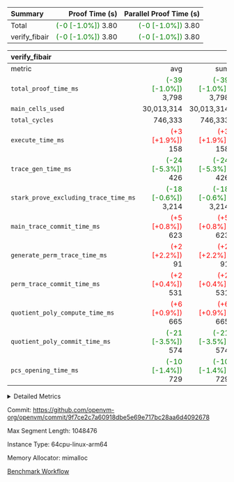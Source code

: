 | Summary | Proof Time (s) | Parallel Proof Time (s) |
|:---|---:|---:|
| Total | <span style='color: green'>(-0 [-1.0%])</span> 3.80 | <span style='color: green'>(-0 [-1.0%])</span> 3.80 |
| verify_fibair | <span style='color: green'>(-0 [-1.0%])</span> 3.80 | <span style='color: green'>(-0 [-1.0%])</span> 3.80 |


| verify_fibair |||||
|:---|---:|---:|---:|---:|
|metric|avg|sum|max|min|
| `total_proof_time_ms ` | <span style='color: green'>(-39 [-1.0%])</span> 3,798 | <span style='color: green'>(-39 [-1.0%])</span> 3,798 | <span style='color: green'>(-39 [-1.0%])</span> 3,798 | <span style='color: green'>(-39 [-1.0%])</span> 3,798 |
| `main_cells_used     ` |  30,013,314 |  30,013,314 |  30,013,314 |  30,013,314 |
| `total_cycles        ` |  746,333 |  746,333 |  746,333 |  746,333 |
| `execute_time_ms     ` | <span style='color: red'>(+3 [+1.9%])</span> 158 | <span style='color: red'>(+3 [+1.9%])</span> 158 | <span style='color: red'>(+3 [+1.9%])</span> 158 | <span style='color: red'>(+3 [+1.9%])</span> 158 |
| `trace_gen_time_ms   ` | <span style='color: green'>(-24 [-5.3%])</span> 426 | <span style='color: green'>(-24 [-5.3%])</span> 426 | <span style='color: green'>(-24 [-5.3%])</span> 426 | <span style='color: green'>(-24 [-5.3%])</span> 426 |
| `stark_prove_excluding_trace_time_ms` | <span style='color: green'>(-18 [-0.6%])</span> 3,214 | <span style='color: green'>(-18 [-0.6%])</span> 3,214 | <span style='color: green'>(-18 [-0.6%])</span> 3,214 | <span style='color: green'>(-18 [-0.6%])</span> 3,214 |
| `main_trace_commit_time_ms` | <span style='color: red'>(+5 [+0.8%])</span> 623 | <span style='color: red'>(+5 [+0.8%])</span> 623 | <span style='color: red'>(+5 [+0.8%])</span> 623 | <span style='color: red'>(+5 [+0.8%])</span> 623 |
| `generate_perm_trace_time_ms` | <span style='color: red'>(+2 [+2.2%])</span> 91 | <span style='color: red'>(+2 [+2.2%])</span> 91 | <span style='color: red'>(+2 [+2.2%])</span> 91 | <span style='color: red'>(+2 [+2.2%])</span> 91 |
| `perm_trace_commit_time_ms` | <span style='color: red'>(+2 [+0.4%])</span> 531 | <span style='color: red'>(+2 [+0.4%])</span> 531 | <span style='color: red'>(+2 [+0.4%])</span> 531 | <span style='color: red'>(+2 [+0.4%])</span> 531 |
| `quotient_poly_compute_time_ms` | <span style='color: red'>(+6 [+0.9%])</span> 665 | <span style='color: red'>(+6 [+0.9%])</span> 665 | <span style='color: red'>(+6 [+0.9%])</span> 665 | <span style='color: red'>(+6 [+0.9%])</span> 665 |
| `quotient_poly_commit_time_ms` | <span style='color: green'>(-21 [-3.5%])</span> 574 | <span style='color: green'>(-21 [-3.5%])</span> 574 | <span style='color: green'>(-21 [-3.5%])</span> 574 | <span style='color: green'>(-21 [-3.5%])</span> 574 |
| `pcs_opening_time_ms ` | <span style='color: green'>(-10 [-1.4%])</span> 729 | <span style='color: green'>(-10 [-1.4%])</span> 729 | <span style='color: green'>(-10 [-1.4%])</span> 729 | <span style='color: green'>(-10 [-1.4%])</span> 729 |



<details>
<summary>Detailed Metrics</summary>

|  | verify_program_compile_ms | total_cells | stark_prove_excluding_trace_time_ms | quotient_poly_compute_time_ms | quotient_poly_commit_time_ms | perm_trace_commit_time_ms | pcs_opening_time_ms | main_trace_commit_time_ms |
| --- | --- | --- | --- | --- | --- | --- | --- |
|  | 3 | 65,536 | 65 | 3 | 13 | 0 | 31 | 17 | 

| air_name | rows | quotient_deg | main_cols | interactions | constraints | cells |
| --- | --- | --- | --- | --- | --- | --- |
| AccessAdapterAir<2> |  | 4 |  | 5 | 12 |  | 
| AccessAdapterAir<4> |  | 4 |  | 5 | 12 |  | 
| AccessAdapterAir<8> |  | 4 |  | 5 | 12 |  | 
| FibonacciAir | 32,768 | 1 | 2 |  | 5 | 65,536 | 
| FriReducedOpeningAir |  | 4 |  | 35 | 59 |  | 
| NativePoseidon2Air<BabyBearParameters>, 1> |  | 4 |  | 31 | 302 |  | 
| PhantomAir |  | 4 |  | 3 | 4 |  | 
| ProgramAir |  | 1 |  | 1 | 4 |  | 
| VariableRangeCheckerAir |  | 1 |  | 1 | 4 |  | 
| VmAirWrapper<BranchNativeAdapterAir, BranchEqualCoreAir<1> |  | 2 |  | 11 | 23 |  | 
| VmAirWrapper<JalNativeAdapterAir, JalCoreAir> |  | 4 |  | 7 | 6 |  | 
| VmAirWrapper<NativeAdapterAir<2, 0>, PublicValuesCoreAir> |  | 4 |  | 11 | 22 |  | 
| VmAirWrapper<NativeAdapterAir<2, 1>, FieldArithmeticCoreAir> |  | 4 |  | 15 | 23 |  | 
| VmAirWrapper<NativeLoadStoreAdapterAir<1>, NativeLoadStoreCoreAir<1> |  | 4 |  | 19 | 31 |  | 
| VmAirWrapper<NativeVectorizedAdapterAir<4>, FieldExtensionCoreAir> |  | 4 |  | 15 | 23 |  | 
| VmConnectorAir |  | 4 |  | 3 | 8 |  | 
| VolatileBoundaryAir |  | 4 |  | 4 | 16 |  | 

| group | trace_gen_time_ms | total_proof_time_ms | total_cycles | total_cells | stark_prove_excluding_trace_time_ms | quotient_poly_compute_time_ms | quotient_poly_commit_time_ms | perm_trace_commit_time_ms | pcs_opening_time_ms | main_trace_commit_time_ms | main_cells_used | generate_perm_trace_time_ms | execute_time_ms |
| --- | --- | --- | --- | --- | --- | --- | --- | --- | --- | --- | --- | --- | --- |
| verify_fibair | 426 | 3,798 | 746,333 | 89,839,640 | 3,214 | 665 | 574 | 531 | 729 | 623 | 30,013,314 | 91 | 158 | 

| group | air_name | rows | prep_cols | perm_cols | main_cols | cells |
| --- | --- | --- | --- | --- | --- | --- |
| verify_fibair | AccessAdapterAir<2> | 131,072 |  | 16 | 11 | 3,538,944 | 
| verify_fibair | AccessAdapterAir<4> | 65,536 |  | 16 | 13 | 1,900,544 | 
| verify_fibair | AccessAdapterAir<8> | 32,768 |  | 16 | 17 | 1,081,344 | 
| verify_fibair | FriReducedOpeningAir | 512 |  | 76 | 64 | 71,680 | 
| verify_fibair | NativePoseidon2Air<BabyBearParameters>, 1> | 8,192 |  | 36 | 348 | 3,145,728 | 
| verify_fibair | PhantomAir | 16,384 |  | 8 | 6 | 229,376 | 
| verify_fibair | ProgramAir | 8,192 |  | 8 | 10 | 147,456 | 
| verify_fibair | VariableRangeCheckerAir | 262,144 | 2 | 8 | 1 | 2,359,296 | 
| verify_fibair | VmAirWrapper<BranchNativeAdapterAir, BranchEqualCoreAir<1> | 262,144 |  | 28 | 23 | 13,369,344 | 
| verify_fibair | VmAirWrapper<JalNativeAdapterAir, JalCoreAir> | 32,768 |  | 12 | 10 | 720,896 | 
| verify_fibair | VmAirWrapper<NativeAdapterAir<2, 1>, FieldArithmeticCoreAir> | 524,288 |  | 20 | 30 | 26,214,400 | 
| verify_fibair | VmAirWrapper<NativeLoadStoreAdapterAir<1>, NativeLoadStoreCoreAir<1> | 524,288 |  | 24 | 41 | 34,078,720 | 
| verify_fibair | VmAirWrapper<NativeVectorizedAdapterAir<4>, FieldExtensionCoreAir> | 8,192 |  | 20 | 40 | 491,520 | 
| verify_fibair | VmConnectorAir | 2 | 1 | 8 | 4 | 24 | 
| verify_fibair | VolatileBoundaryAir | 131,072 |  | 8 | 11 | 2,490,368 | 

</details>


Commit: https://github.com/openvm-org/openvm/commit/9f7ce2c7a60918dbe5e69e717bc28aa6d4092678

Max Segment Length: 1048476

Instance Type: 64cpu-linux-arm64

Memory Allocator: mimalloc

[Benchmark Workflow](https://github.com/openvm-org/openvm/actions/runs/12685713138)
